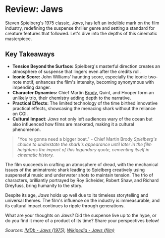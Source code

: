 # Review: Jaws

Steven Spielberg's 1975 classic, *Jaws*, has left an indelible mark on the film industry, redefining the suspense thriller genre and setting a standard for creature features that followed. Let's dive into the depths of this cinematic masterpiece.

## Key Takeaways

- **Tension Beyond the Surface:** Spielberg's masterful direction creates an atmosphere of suspense that lingers even after the credits roll.
- **Iconic Score:** John Williams' haunting score, especially the iconic two-note motif, enhances the film's intensity, becoming synonymous with impending danger.
- **Character Dynamics:** Chief Martin [Brody](https://en.wikipedia.org/wiki/Martin_Brody), Quint, and Hooper form an unlikely trio, their chemistry adding depth to the narrative.
- **Practical Effects:** The limited technology of the time birthed innovative practical effects, showcasing the menacing shark without the reliance on CGI.
- **Cultural Impact:** *Jaws* not only left audiences wary of the ocean but also influenced how films are marketed, making it a cultural phenomenon.

> "You're gonna need a bigger boat." - Chief Martin Brody
*Spielberg's choice to understate the shark's appearance until later in the film heightens the impact of this legendary quote, cementing itself in cinematic history.*

The film succeeds in crafting an atmosphere of dread, with the mechanical issues of the animatronic shark leading to Spielberg creatively using suspenseful music and underwater shots to maintain tension. The trio of characters, brilliantly portrayed by Roy Scheider, Robert Shaw, and Richard Dreyfuss, bring humanity to the story.

Despite its age, *Jaws* holds up well due to its timeless storytelling and universal themes. The film's influence on the industry is immeasurable, and its cultural impact continues to ripple through generations.

What are your thoughts on *Jaws*? Did the suspense live up to the hype, or do you find it more of a product of its time? Share your perspectives below!

*Sources: [IMDb - Jaws (1975)](https://www.imdb.com/title/tt0073195/), [Wikipedia - Jaws (film)](https://en.wikipedia.org/wiki/Jaws_(film))*
